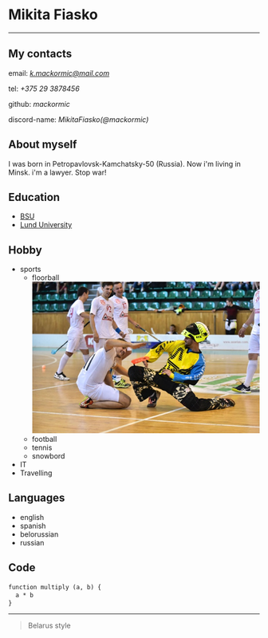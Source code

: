 # **Mikita Fiasko**

---

## My contacts

email: *k.mackormic@mail.com*

tel: _+375 29 3878456_

github: _mackormic_

discord-name: _MikitaFiasko(@mackormic)_

## About myself

I was born in Petropavlovsk-Kamchatsky-50 (Russia).
Now i'm living in Minsk.
i'm a lawyer.
Stop war!

## Education

- [BSU](https://bsu.by/)
- [Lund University](https://www.lunduniversity.lu.se/)

## Hobby

- sports
  - floorball
    ![floorball](floorball.jpg)
  - football
  - tennis
  - snowbord
- IT
- Travelling

## Languages

- english
- spanish
- belorussian
- russian

## Code

```
function multiply (a, b) {
  a * b
}
```

---

> Belarus style

